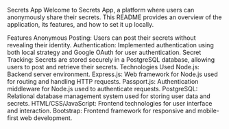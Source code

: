 Secrets App
Welcome to Secrets App, a platform where users can anonymously share their secrets. This README provides an overview of the application, its features, and how to set it up locally.

Features
Anonymous Posting: Users can post their secrets without revealing their identity.
Authentication: Implemented authentication using both local strategy and Google OAuth for user authentication.
Secret Tracking: Secrets are stored securely in a PostgreSQL database, allowing users to post and retrieve their secrets.
Technologies Used
Node.js: Backend server environment.
Express.js: Web framework for Node.js used for routing and handling HTTP requests.
Passport.js: Authentication middleware for Node.js used to authenticate requests.
PostgreSQL: Relational database management system used for storing user data and secrets.
HTML/CSS/JavaScript: Frontend technologies for user interface and interaction.
Bootstrap: Frontend framework for responsive and mobile-first web development.
